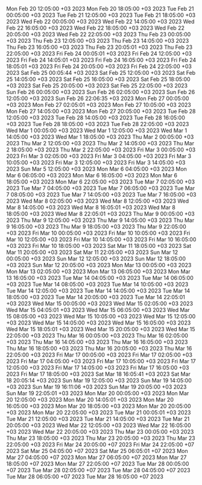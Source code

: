 Mon Feb 20 12:05:00 +03 2023
Mon Feb 20 18:05:00 +03 2023
Tue Feb 21 00:05:00 +03 2023
Tue Feb 21 12:05:00 +03 2023
Tue Feb 21 18:05:00 +03 2023
Wed Feb 22 00:05:00 +03 2023
Wed Feb 22 14:05:00 +03 2023
Wed Feb 22 16:05:00 +03 2023
Wed Feb 22 18:05:00 +03 2023
Wed Feb 22 20:05:00 +03 2023
Wed Feb 22 22:05:00 +03 2023
Thu Feb 23 00:05:00 +03 2023
Thu Feb 23 12:05:00 +03 2023
Thu Feb 23 14:05:00 +03 2023
Thu Feb 23 16:05:00 +03 2023
Thu Feb 23 20:05:01 +03 2023
Thu Feb 23 22:05:00 +03 2023
Fri Feb 24 00:05:01 +03 2023
Fri Feb 24 12:05:00 +03 2023
Fri Feb 24 14:05:01 +03 2023
Fri Feb 24 16:05:00 +03 2023
Fri Feb 24 18:05:01 +03 2023
Fri Feb 24 20:05:00 +03 2023
Fri Feb 24 22:05:00 +03 2023
Sat Feb 25 00:05:44 +03 2023
Sat Feb 25 12:05:00 +03 2023
Sat Feb 25 14:05:00 +03 2023
Sat Feb 25 16:05:00 +03 2023
Sat Feb 25 18:05:00 +03 2023
Sat Feb 25 20:05:00 +03 2023
Sat Feb 25 22:05:00 +03 2023
Sun Feb 26 00:05:00 +03 2023
Sun Feb 26 02:05:00 +03 2023
Sun Feb 26 12:05:00 +03 2023
Sun Feb 26 22:06:35 +03 2023
Mon Feb 27 00:05:00 +03 2023
Mon Feb 27 02:05:01 +03 2023
Mon Feb 27 10:05:00 +03 2023
Mon Feb 27 14:05:00 +03 2023
Mon Feb 27 20:05:00 +03 2023
Tue Feb 28 12:05:00 +03 2023
Tue Feb 28 14:05:00 +03 2023
Tue Feb 28 16:05:00 +03 2023
Tue Feb 28 18:05:00 +03 2023
Tue Feb 28 22:05:00 +03 2023
Wed Mar  1 00:05:00 +03 2023
Wed Mar  1 12:05:00 +03 2023
Wed Mar  1 14:05:00 +03 2023
Wed Mar  1 18:05:00 +03 2023
Thu Mar  2 00:05:00 +03 2023
Thu Mar  2 12:05:00 +03 2023
Thu Mar  2 14:05:00 +03 2023
Thu Mar  2 18:05:00 +03 2023
Thu Mar  2 22:05:00 +03 2023
Fri Mar  3 00:05:00 +03 2023
Fri Mar  3 02:05:00 +03 2023
Fri Mar  3 04:05:00 +03 2023
Fri Mar  3 10:05:00 +03 2023
Fri Mar  3 12:05:00 +03 2023
Fri Mar  3 14:05:00 +03 2023
Sun Mar  5 12:05:00 +03 2023
Mon Mar  6 04:05:00 +03 2023
Mon Mar  6 06:05:00 +03 2023
Mon Mar  6 16:05:00 +03 2023
Mon Mar  6 18:05:00 +03 2023
Mon Mar  6 22:05:00 +03 2023
Tue Mar  7 02:05:00 +03 2023
Tue Mar  7 04:05:00 +03 2023
Tue Mar  7 06:05:00 +03 2023
Tue Mar  7 08:05:00 +03 2023
Tue Mar  7 14:05:00 +03 2023
Tue Mar  7 16:05:00 +03 2023
Wed Mar  8 02:05:00 +03 2023
Wed Mar  8 12:05:00 +03 2023
Wed Mar  8 14:05:00 +03 2023
Wed Mar  8 16:05:01 +03 2023
Wed Mar  8 18:05:00 +03 2023
Wed Mar  8 22:05:01 +03 2023
Thu Mar  9 00:05:00 +03 2023
Thu Mar  9 12:05:00 +03 2023
Thu Mar  9 14:05:00 +03 2023
Thu Mar  9 16:05:00 +03 2023
Thu Mar  9 18:05:00 +03 2023
Thu Mar  9 22:05:00 +03 2023
Fri Mar 10 00:05:00 +03 2023
Fri Mar 10 10:05:00 +03 2023
Fri Mar 10 12:05:00 +03 2023
Fri Mar 10 14:05:00 +03 2023
Fri Mar 10 16:05:00 +03 2023
Fri Mar 10 18:05:00 +03 2023
Sat Mar 11 18:05:00 +03 2023
Sat Mar 11 20:05:00 +03 2023
Sat Mar 11 22:05:00 +03 2023
Sun Mar 12 00:05:00 +03 2023
Sun Mar 12 12:05:00 +03 2023
Sun Mar 12 18:05:00 +03 2023
Sun Mar 12 20:05:00 +03 2023
Mon Mar 13 00:05:00 +03 2023
Mon Mar 13 02:05:00 +03 2023
Mon Mar 13 06:05:00 +03 2023
Mon Mar 13 16:05:00 +03 2023
Tue Mar 14 04:05:00 +03 2023
Tue Mar 14 06:05:00 +03 2023
Tue Mar 14 08:05:00 +03 2023
Tue Mar 14 10:05:00 +03 2023
Tue Mar 14 12:05:00 +03 2023
Tue Mar 14 14:05:00 +03 2023
Tue Mar 14 18:05:00 +03 2023
Tue Mar 14 20:05:00 +03 2023
Tue Mar 14 22:05:01 +03 2023
Wed Mar 15 00:05:00 +03 2023
Wed Mar 15 02:05:00 +03 2023
Wed Mar 15 04:05:01 +03 2023
Wed Mar 15 06:05:00 +03 2023
Wed Mar 15 08:05:00 +03 2023
Wed Mar 15 10:05:00 +03 2023
Wed Mar 15 12:05:00 +03 2023
Wed Mar 15 14:05:00 +03 2023
Wed Mar 15 16:05:00 +03 2023
Wed Mar 15 18:05:01 +03 2023
Wed Mar 15 20:05:00 +03 2023
Wed Mar 15 22:05:00 +03 2023
Thu Mar 16 00:05:00 +03 2023
Thu Mar 16 02:05:00 +03 2023
Thu Mar 16 14:05:00 +03 2023
Thu Mar 16 16:05:00 +03 2023
Thu Mar 16 18:05:00 +03 2023
Thu Mar 16 20:05:00 +03 2023
Thu Mar 16 22:05:00 +03 2023
Fri Mar 17 00:05:00 +03 2023
Fri Mar 17 02:05:00 +03 2023
Fri Mar 17 04:05:00 +03 2023
Fri Mar 17 10:05:00 +03 2023
Fri Mar 17 12:05:00 +03 2023
Fri Mar 17 14:05:00 +03 2023
Fri Mar 17 16:05:00 +03 2023
Fri Mar 17 18:05:00 +03 2023
Sat Mar 18 16:05:41 +03 2023
Sat Mar 18 20:05:14 +03 2023
Sun Mar 19 12:05:00 +03 2023
Sun Mar 19 14:05:00 +03 2023
Sun Mar 19 16:11:06 +03 2023
Sun Mar 19 20:05:00 +03 2023
Sun Mar 19 22:05:01 +03 2023
Mon Mar 20 00:05:00 +03 2023
Mon Mar 20 12:05:00 +03 2023
Mon Mar 20 14:05:01 +03 2023
Mon Mar 20 16:05:00 +03 2023
Mon Mar 20 18:05:00 +03 2023
Mon Mar 20 20:05:00 +03 2023
Mon Mar 20 22:05:00 +03 2023
Tue Mar 21 00:05:01 +03 2023
Tue Mar 21 12:05:00 +03 2023
Tue Mar 21 14:05:00 +03 2023
Tue Mar 21 20:05:00 +03 2023
Wed Mar 22 12:05:00 +03 2023
Wed Mar 22 16:05:00 +03 2023
Wed Mar 22 20:05:00 +03 2023
Thu Mar 23 00:05:00 +03 2023
Thu Mar 23 18:05:00 +03 2023
Thu Mar 23 20:05:00 +03 2023
Thu Mar 23 22:05:00 +03 2023
Fri Mar 24 20:05:00 +07 2023
Fri Mar 24 22:05:00 +07 2023
Sat Mar 25 04:05:00 +07 2023
Sat Mar 25 06:05:01 +07 2023
Mon Mar 27 04:05:00 +07 2023
Mon Mar 27 06:05:00 +07 2023
Mon Mar 27 18:05:00 +07 2023
Mon Mar 27 22:05:00 +07 2023
Tue Mar 28 00:05:00 +07 2023
Tue Mar 28 02:05:00 +07 2023
Tue Mar 28 04:05:00 +07 2023
Tue Mar 28 06:05:00 +07 2023
Tue Mar 28 16:05:00 +07 2023
